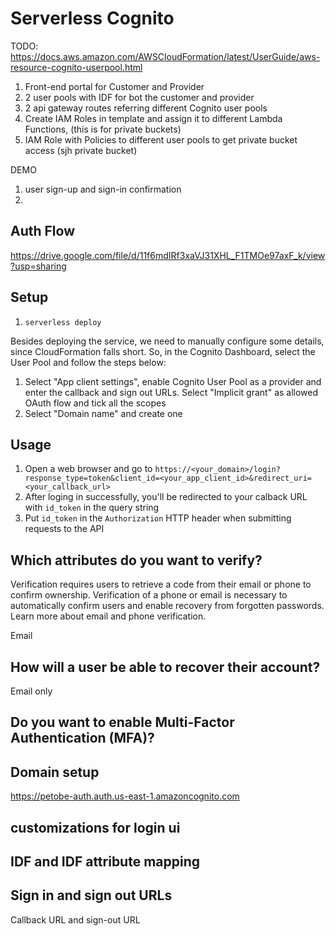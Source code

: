 # Serverless Cognito

TODO:
https://docs.aws.amazon.com/AWSCloudFormation/latest/UserGuide/aws-resource-cognito-userpool.html

1. Front-end portal for Customer and Provider
2. 2 user pools with IDF for bot the customer and provider
3. 2 api gateway routes referring different Cognito user pools
4. Create IAM Roles in template and assign it to different Lambda Functions, (this is for private buckets)
5. IAM Role with Policies to different user pools to get private bucket access (sjh private bucket)

DEMO

1. user sign-up and sign-in confirmation
2.

## Auth Flow

https://drive.google.com/file/d/11f6mdIRf3xaVJ31XHL_F1TMOe97axF_k/view?usp=sharing

## Setup

1. `serverless deploy`

Besides deploying the service, we need to manually configure some details, since CloudFormation falls short. So, in the Cognito Dashboard, select the User Pool and follow the steps below:

1. Select "App client settings", enable Cognito User Pool as a provider and enter the callback and sign out URLs. Select "Implicit grant" as allowed OAuth flow and tick all the scopes
2. Select "Domain name" and create one

## Usage

1. Open a web browser and go to `https://<your_domain>/login?response_type=token&client_id=<your_app_client_id>&redirect_uri=<your_callback_url>`
2. After loging in successfully, you'll be redirected to your calback URL with `id_token` in the query string
3. Put `id_token` in the `Authorization` HTTP header when submitting requests to the API

## Which attributes do you want to verify?

Verification requires users to retrieve a code from their email or phone to confirm ownership. Verification of a phone or email is necessary to automatically confirm users and enable recovery from forgotten passwords. Learn more about email and phone verification.

Email

## How will a user be able to recover their account?

Email only

## Do you want to enable Multi-Factor Authentication (MFA)?

## Domain setup

https://petobe-auth.auth.us-east-1.amazoncognito.com

## customizations for login ui

## IDF and IDF attribute mapping

## Sign in and sign out URLs

Callback URL and sign-out URL
